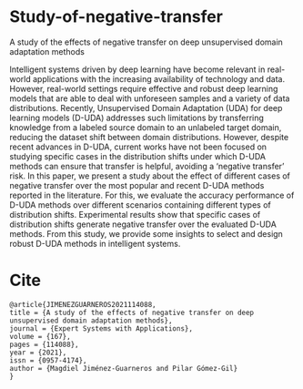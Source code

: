 # Study-of-negative-transfer
A study of the effects of negative transfer on deep unsupervised domain adaptation methods

Intelligent systems driven by deep learning have become relevant in real-world applications with the increasing availability of technology and data. However, real-world settings require effective and robust deep learning models that are able to deal with unforeseen samples and a variety of data distributions. Recently, Unsupervised Domain Adaptation (UDA) for deep learning models (D-UDA) addresses such limitations by transferring knowledge from a labeled source domain to an unlabeled target domain, reducing the dataset shift between domain distributions. However, despite recent advances in D-UDA, current works have not been focused on studying specific cases in the distribution shifts under which D-UDA methods can ensure that transfer is helpful, avoiding a ‘negative transfer’ risk. In this paper, we present a study about the effect of different cases of negative transfer over the most popular and recent D-UDA methods reported in the literature. For this, we evaluate the accuracy performance of D-UDA methods over different scenarios containing different types of distribution shifts. Experimental results show that specific cases of distribution shifts generate negative transfer over the evaluated D-UDA methods. From this study, we provide some insights to select and design robust D-UDA methods in intelligent systems.



# Cite

	@article{JIMENEZGUARNEROS2021114088,
	title = {A study of the effects of negative transfer on deep unsupervised domain adaptation methods},
	journal = {Expert Systems with Applications},
	volume = {167},
	pages = {114088},
	year = {2021},
	issn = {0957-4174},
	author = {Magdiel Jiménez-Guarneros and Pilar Gómez-Gil}
	}

